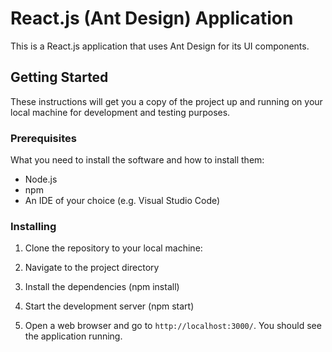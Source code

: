 # React.js (Ant Design) Application

This is a React.js application that uses Ant Design for its UI components.

## Getting Started

These instructions will get you a copy of the project up and running on your local machine for development and testing purposes.

### Prerequisites

What you need to install the software and how to install them:

- Node.js
- npm
- An IDE of your choice (e.g. Visual Studio Code)

### Installing

1. Clone the repository to your local machine:

2. Navigate to the project directory

3. Install the dependencies (npm install)

4. Start the development server (npm start)

5. Open a web browser and go to `http://localhost:3000/`. You should see the application running.
